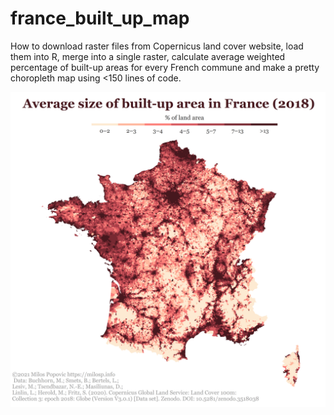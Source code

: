 # france_built_up_map

How to download raster files from Copernicus land cover website, load them into R, merge into a single raster, calculate average weighted percentage of built-up areas for every French commune and make a pretty choropleth map using <150 lines of code.

![alt text](https://github.com/milos-agathon/france_built_up_map/blob/main/france_builtup_2018.png?raw=true)
